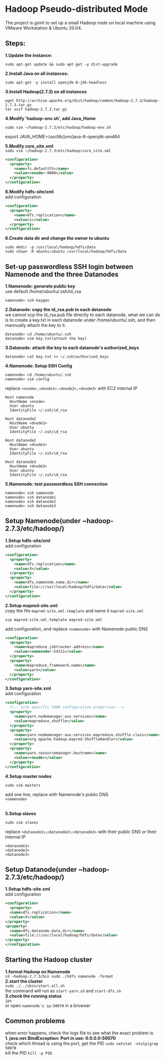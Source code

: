 # Hadoop Pseudo-distributed Mode
The project is goint to set up a small Hadoop node on local machine using VMware Workstation & Ubuntu 20.04.

## Steps:
**1.Update the instance:**
<br>
```shell
sudo apt-get update && sudo apt-get -y dist-upgrade 
```

**2.Install Java on all instances:**
<br>
```shell
sudo apt-get -y install openjdk-8-jdk-headless
```

**3.Install Hadoop(2.7.3) on all instances**
<br>
```shell
wget http://archive.apache.org/dist/hadoop/common/hadoop-2.7.3/hadoop-2.7.3.tar.gz
tar xvzf hadoop-2.7.3.tar.gz
```

**4.Modify 'hadoop-env.sh', add Java_Home**
```shell
sudo vim ~/hadoop-2.7.3/etc/hadoop/hadoop-env.sh
```
export JAVA_HOME=/usr/lib/jvm/java-8-openjdk-amd64

**5.Modify core_site.xml**
<br>```sodu vim ~/hadoop-2.7.3/etc/hadoop/core_site.xml```
```xml
<configuration>
  <property>
    <name>fs.defaultFS</name>
    <value><nnode>:9000</value>
  </property>
</configuration>
  ```
**6.Modify hdfs-site/xml**
<br>add configuration
```xml
<configuration>
  <property>
    <name>dfs.replication</name>
    <value>1</value>
  </property>
</configuration>
```





**6.Create data dir and change the owner to ubuntu**
```shell
sudo mkdir -p /usr/local/hadoop/hdfs/data
sudo chown -R ubuntu:ubuntu /usr/local/hadoop/hdfs/data
```
## Set-up passwordless SSH login between Namenode and the three Datanodes
**1.Namenode: generate public key**
<br>use default /home/ubuntu/.ssh/id_rsa
```shell
namenode> ssh-keygen
```
**2.Datanode: copy the id_rsa.pub to each datanode**
<br>we cannot scp the id_rsa.pub file directly to each datanode, what we can do is to create a key.txt in each datanode under /home/ubuntu/.ssh, and then mannually attach the key to it.
```shell
datanode> cd /home/ubuntu/.ssh
datanode> vim key.txt(attach the key)
```
**3.Datanode: attach the key to each datanode's authorized_keys**
```shell
datanode> cat key.txt >> ~/.ssh/authorized_keys
```
**4.Namenode: Setup SSH Config**
```shell
namenode> cd /home/ubuntu/.ssh
namenode> vim config
```
replace `<nnode>,<dnode1>,<dnode2>,<dnode3>` with EC2 internal IP
```
Host namenode
  HostName <nnode>
  User ubuntu
  IdentityFile ~/.ssh/id_rsa

Host datanode1
  HostName <dnode1>
  User ubuntu
  IdentityFile ~/.ssh/id_rsa

Host datanode2
  HostName <dnode2>
  User ubuntu
  IdentityFile ~/.ssh/id_rsa

Host datanode3
  HostName <dnode3>
  User ubuntu
  IdentityFile ~/.ssh/id_rsa
```
**5.Namenode: test passwordless SSH connection**
```shell
namenode> ssh namenode
namenode> ssh datanode1
namenode> ssh datanode2
namenode> ssh datanode3
```
## Setup Namenode(under ~hadoop-2.7.3/etc/hadoop/)
**1.Setup hdfs-site/xml**
<br>add configuration
```xml
<configuration>
  <property>
    <name>dfs.replication</name>
    <value>3</value>
  </property>
  <property>
    <name>dfs.namenode.name.dir</name>
    <value>file:///usr/local/hadoop/hdfs/data</value>
  </property>
</configuration>
```
**2.Setup mapred-site.xml**
<br>copy the file `mapred-site.xml.template` and name it `mapred-site.xml`
```shell
scp mapred-site.xml.template mapred-site.xml
```
add configuration, and replace `<namenode>` with Namenode public DNS
```xml
<configuration>
  <property>
    <name>mapreduce.jobtracker.address</name>
    <value><namenode>:54311</value>
  </property>
  <property>
    <name>mapreduce.framework.name</name>
    <value>yarn</value>
  </property>
</configuration>
  ```
**3.Setup yarn-site.xml**
<br>add configuration
```xml
<configuration>
  <!-- Site specific YARN configuration properties -->
  <property>
    <name>yarn.nodemanager.aux-services</name>
    <value>mapreduce_shuffle</value>
  </property>
  <property>
    <name>yarn.nodemanager.aux-services.mapreduce.shuffle.class</name>
    <value>org.apache.hadoop.mapred.ShuffleHandler</value>
  </property>
  <property>
    <name>yarn.resourcemanager.hostname</name>
    <value><nnode></value>
  </property>
</configuration>
  ```
**4.Setup master nodes**
```shell
sudo vim masters
```
add one line, replace <namenode> with Namenode's public DNS
<br>`<namenode>`

<br>**5.Setup slaves**
```shell
sudo vim slaves
```
replace `<datanode1>`,`<datanode2>`,`<datanode3>` with their public DNS or their internal IP
<br>
```shell
<datanode1>
<datanode2>
<datanode3>
```

## Setup Datanode(under ~hadoop-2.7.3/etc/hadoop/)
**1.Setup hdfs-site.xml**
<br> add configuration
```xml
<configuration>
  <property>
  <name>dfs.replication</name>
  <value>3</value>
</property>
<property>
  <name>dfs.datanode.data.dir</name>
  <value>file:///usr/local/hadoop/hdfs/data</value>
</property>
</configuration>
```

## Starting the Hadoop cluster
**1.format Hadoop on Namenode**
<br>`
cd ~hadoop-2.7.3/bin
sudo ./hdfs namenode -format
`
<br>**2.start the cluster**
<br>``
sudo ./../sbin/start-all.sh
``
<br>the command will run as `start-yarn.sh` and `start-dfs.sh`
<br>**3.check the running status**
<br>`jps`
<br> or open `namenode's ip:50070` in a browser

## Common problems
when error happens, check the logs file to see what the exact problem is
<br>**1. java.net.BindException: Port in use: 0.0.0.0:50070**
<br>check which thread is using the port, get the PID
`sudo netstat -ntulp|grep 50070`
<br>kill the PID
`kill -p PID`
